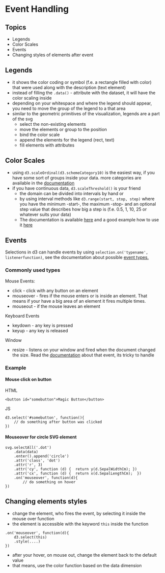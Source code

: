 # Event Handling

## Topics

* Legends
* Color Scales
* Events
* Changing styles of elements after event

## Legends

* it shows the color coding or symbol (f.e. a rectangle filled with color) that were used along with the description (text element)
* instead of filling the `.data()` - attribute with the dataset, it will have the color scaling inside
* depending on your whitespace and where the legend should appear, you need to move the group of the legend to a that area 
* similar to the geometric primitives of the visualization, legends are a part of the svg
	- select the non-existing elements
	- move the elements or group to the position
	- bind the color scale
	- append the elements for the legend (rect, text)
	- fill elements with attributes
	
## Color Scales

* using `d3.scaleOrdinal(d3.schemeCategory10)` is the easiest way, if you have some sort of groups inside your data. more categories are available in the [documentation](https://github.com/d3/d3-scale/blob/master/README.md#ordinal-scales)
* if you have continuous data, `d3.scaleThreshold()` is your friend
	* the domain can be divided into intervals by hand or
	* by using interval methods like `d3.range(start, stop, step)` where you have the minimum -start-, the maximum -stop- and an optional step value that describes how big a step is (f.e. 0.5, 1, 10, 25 or whatever suits your data)
	* The documentation is available [here](https://github.com/d3/d3-scale/blob/master/README.md#threshold-scales) and a good example how to use it [here](https://bl.ocks.org/mbostock/3306362)

## Events

Selections in d3 can handle events by using `selection.on('typename', listenerfunction)`, see the documentation about possible [event types.](https://developer.mozilla.org/en-US/docs/Web/Events)

### Commonly used types
Mouse Events:
* click - click with any button on an element
* mouseover - fires if the mouse enters or is inside an element. That means if your have a big area of an element it fires multiple times.
* mouseout - if the mouse leaves an element

Keyboard Events
* keydown -  any key is pressed
* keyup - any key is released

Window
* resize - listens on your window and fired when the document changed the size. Read the [documentation](https://developer.mozilla.org/en-US/docs/Web/Events/resize#Examples) about that event, its tricky to handle

### Example

#### Mouse click on button

HTML

```
<button id="somebutton">Magic Button</button>
```
JS
```
d3.select('#somebutton', function(){
	// do something after button was clicked
})
```

#### Mouseover for circle SVG element

```
svg.selectAll('.dot')
	.data(data)
	.enter().append('circle')
	.attr('class', 'dot')
	.attr('r', 3)
	.attr('cy', function (d) {	return y(d.SepalWidthCm); })
	.attr('cx', function (d) {	return x(d.SepalLengthCm);	})
	.on('mouseover', function(d){
		// do something on hover
})
```

## Changing elements styles

* change the element, who fires the event, by selecting it inside the mouse over function
* the element is accessible with the keyword `this` inside the function 

``` 
.on('mouseover', function(d){
	d3.select(this)
	.style(....)
})
```

* after your hover, on mouse out, change the element back to the default value
* that means, use the color function based on the data dimension
